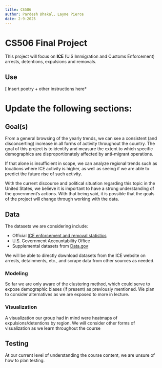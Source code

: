 ```yaml
---
title: CS506
author: Pardesh Dhakal, Layne Pierce
date: 2-9-2025
---
```




# CS506 Final Project
This project will focus on **ICE** (U.S Immigration and Customs Enforcement) arrests, detentions, expulsions and removals.

## Use
[ Insert poetry + other instructions here* 

# Update the following sections: 

## Goal(s)
From a general browsing of the yearly trends, we can see a consistent (and disconcerting) increase in all forms of activity throughout the country. The goal of this project is to identify and measure the extent to which specific demographics are disproportionately affected by anti-migrant operations.

If that alone is insufficient in scope, we can analyze regional trends such as locations where ICE activity is higher, as well as seeing if we are able to predict the future rise of such activity.

With the current discourse and political situation regarding this topic in the United States, we believe it is important to have a strong understanding of the government’s actions. With that being said, it is possible that the goals of the project will change through working with the data.

## Data
The datasets we are considering include:
- Official [ICE enforcement and removal statistics](https://www.ice.gov/spotlight/statistics)
- U.S. Government Accountability Office
- Supplemental datasets from [Data.gov](https://catalog.data.gov/dataset?publisher=ICE)

We will be able to directly download datasets from the ICE website on arrests, detainments, etc., and scrape data from other sources as needed.

### Modeling
So far we are only aware of the clustering method, which could serve to expose demographic biases (if present) as previously mentioned. We plan to consider alternatives as we are exposed to more in lecture.

### Visualization
A visualization our group had in mind were heatmaps of expulsions/detentions by region. We will consider other forms of visualization as we learn throughout the course

## Testing
At our current level of understanding the course content, we are unsure of how to plan testing.

